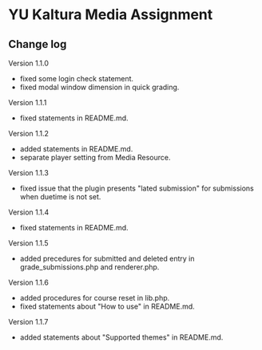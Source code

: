 # YU Kaltura Media Assignment

Change log
------

Version 1.1.0

* fixed some login check statement.
* fixed modal window dimension in quick grading.

Version 1.1.1

* fixed statements in README.md.

Version 1.1.2

* added statements in README.md.
* separate player setting from Media Resource.

Version 1.1.3

* fixed issue that the plugin presents "lated submission" for submissions when duetime is not set.

Version 1.1.4

* fixed statements in README.md.

Version 1.1.5

* added precedures for submitted and deleted entry in grade_submissions.php and renderer.php.

Version 1.1.6

* added procedures for course reset in lib.php.
* fixed statements about "How to use" in README.md.

Version 1.1.7

* added statements about "Supported themes" in README.md.

